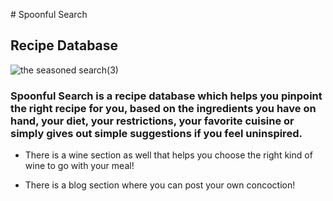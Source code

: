 
﻿# Spoonful Search
## Recipe Database
![the seasoned search(3)](https://user-images.githubusercontent.com/67484805/110226608-d9545200-7ebe-11eb-937c-d741f8cfce3d.png)
### Spoonful Search is a recipe database which helps you pinpoint the right recipe for you, based on the ingredients you have on hand, your diet, your restrictions, your favorite cuisine or simply gives out simple suggestions if you feel uninspired.  

- There is a wine section as well that helps you choose the right kind of wine to go with your meal! 

- There is a blog section where you can post your own concoction!

